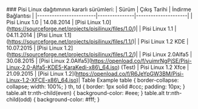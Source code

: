\### Pisi Linux dağıtımının kararlı sürümleri: | Sürüm | Çıkış Tarihi | İndirme Bağlantısı | |------------------------|---------------|---------------------| | Pisi Linux 1.0 | 14.08.2014 | \[Pisi Linux 1.0\](https://sourceforge.net/projects/pisilinux/files/1.0/)| | Pisi Linux 1.1 | 04.11.2014 | \[Pisi Linux 1.1\](https://sourceforge.net/projects/pisilinux/files/1.1/)| | Pisi Linux 1.2 KDE | 10.07.2015 | \[Pisi Linux 1.2\](https://sourceforge.net/projects/pisilinux/files/1.2/)| | Pisi Linux 2.0Alfa5 | 30.08.2015 | \[Pisi Linux 2.0Alfa5\](https://openload.co/f/vuimrNgPjSE/Pisi-Linux-2.0-Alfa5-KDE5-KaraKedi-x86\_64.iso) (Test) | Pisi Linux 1.2 Xfce | 21.09.2015 | \[Pisi Linux 1.2\](https://openload.co/f/R6JeYpGW3BM/Pisi-Linux-1.2-XFCE-x86\_64.iso)| Table Example table { border-collapse: collapse; width: 100%; } th, td { border: 1px solid #ccc; padding: 10px; } table.alt tr:nth-child(even) { background-color: #eee; } table.alt tr:nth-child(odd) { background-color: #fff; }
